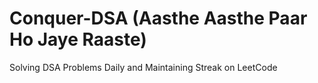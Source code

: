 # Conquer-DSA (Aasthe Aasthe Paar Ho Jaye Raaste)
Solving DSA Problems Daily and Maintaining Streak on LeetCode
